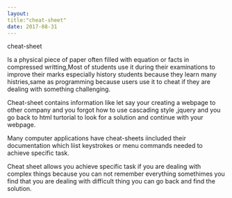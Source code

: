 ```yaml
---
layout:
title:"cheat-sheet"
date: 2017-08-31
---
```


cheat-sheet

Is a physical piece of paper often filled  with equation or facts in compressed writting,Most of students use it during their examinations to improve their marks especially history  students because they learn many  histries,same as  programming because users  use it to cheat if they are dealing with something challenging.
 
Cheat-sheet contains  information like let say your creating a webpage to other company and you  forgot how to use cascading style ,jquery and you go back to html turtorial to look for a solution and continue with your webpage.

Many computer applications have  cheat-sheets  iincluded their documentation which liist  keystrokes or menu commands needed to  achieve specific task.

Cheat sheet allows you achieve specific  task if you are dealing with complex things because you can not remember everything somethimes you find that you are dealing with difficult thing you can go back and  find the solution.
 

